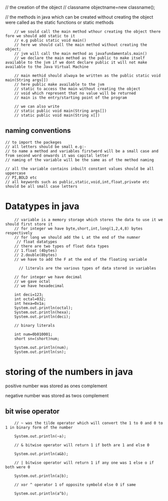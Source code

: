 // the creation of the object
// classname objectname=new classname();

// the methods in java which can be created without creating the object were called as the static functions or static methods

        // we sould call the main method wthour creating the object there fore we should add static to it
        // e.g public static void main()
        // here we should call the main method without creating the object;
        // jvm will call the main method as javafundamentals.main() 
        // we declare the main method as the public to make itself available to the jvm if we dont declare public it will not make available to the Java Virtual Machine

        // main methid should alwaya be written as the public static void main(String args[])
        // here public make available to the jvm
        // static to access the main without creating the object
        // void which represent that no value will be returned
        // main is the entry/starting point of the program

        // we can also write
        // static public void main(String args[])
        // static public void main(String x[])


## naming conventions
    // to import the packeges 
    // all letters should be small e.g:- 
    // to name a method and variables firstword will be a small case and from second word onwards it was capital letter
    // naming of the variable will be the same as of the method naming

    // all the variable contains inbuilt constant values should be all uppercase
    // PI,BOLD etc
    // all keywords such as public,static,void,int,float,private etc should be all small case letters

# Datatypes in java

        // variable is a memory storage which stores the data to use it we should first store it
        // for integer we have byte,short,int,long(1,2,4,8) bytes respectively   
        // for long we should add the L at the end of the numner
         // float datatypes
        // there are two types of float data types 
        // 1.float (4bytes)
        // 2.double(8bytes)
        // we have to add the F at the end of the floating variable

          // literals are the various types of data stored in variables

        // for integer we have decimal
        // we gave octal
        // we have hexadecimal

        int deci=123;
        int octal=032;
        int hexa=0x1a;
        System.out.println(octal);
        System.out.println(hexa);
        System.out.println(deci);

        // binary literals
        
        int num=0b010001;
        short sn=(short)num;

        System.out.println(num);
        System.out.println(sn);
# storing of the numbers in java

positive number was stored as ones complement

negative number was stored as twos complement

## bit wise operator

        // ~ was the tilde operator which will convert the 1 to 0 and 0 to 1 in binary form of the number

        System.out.println(~a);

        // & bitwise operator will return 1 if both are 1 and else 0

        System.out.println(a&b);

        // | bitwise operator will return 1 if any one was 1 else o if both were 0

        System.out.println(a|b);

        // xor ^ operator 1 of opposite symbold else 0 if same

        System.out.println(a^b);


